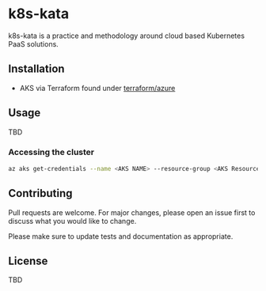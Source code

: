 # k8s-kata

k8s-kata is a practice and methodology around cloud based Kubernetes PaaS solutions.

## Installation

- AKS via Terraform found under [terraform/azure](https://github.com/jblose/k8s-kata/blob/master/terraform/azure/)

## Usage

TBD
### Accessing the cluster

```bash
az aks get-credentials --name <AKS NAME> --resource-group <AKS Resource Group> --subscription <Azure Subscription>
```

## Contributing

Pull requests are welcome. For major changes, please open an issue first to discuss what you would like to change.

Please make sure to update tests and documentation as appropriate.

## License

TBD
